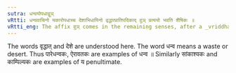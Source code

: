 ```yaml
---
sutra: धन्वयोपधाद्वुञ्
vRtti: धन्ववाचिनो यकारोपधाच्च देशाभिधायिनो वृद्धात्प्रातिपदिकाद् वुञ् प्रत्ययो भवति शैषिकः ॥
vRtti_eng: The affix वुञ् comes in the remaining senses, after a _vriddha_ word denoting a locality, which has the letter य as its penultimate, and after a _vriddha_ place-name denoting a waste or desert place.
---
```

The words वृद्धात् and देशे are understood here. The word धन्व means a waste or desert. Thus पारेधन्वकः, ऐरावतकः are examples of धन्व ॥ Similarly सांकाश्यकः and काम्पिल्यकः are examples of य penultimate.
